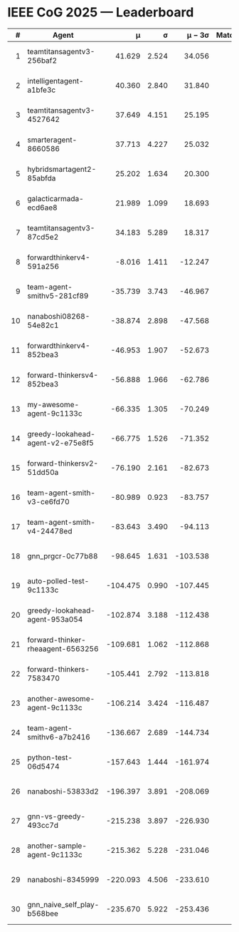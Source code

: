 # IEEE CoG 2025 — Leaderboard

| # | Agent | μ | σ | μ − 3σ | Matches | Updated |
|---:|---|---:|---:|---:|---:|---|
| 1 | teamtitansagentv3-256baf2 | 41.629 | 2.524 | 34.056 | 460 | 2025-08-26 21:42 |
| 2 | intelligentagent-a1bfe3c | 40.360 | 2.840 | 31.840 | 401 | 2025-08-26 21:42 |
| 3 | teamtitansagentv3-4527642 | 37.649 | 4.151 | 25.195 | 320 | 2025-08-26 21:42 |
| 4 | smarteragent-8660586 | 37.713 | 4.227 | 25.032 | 353 | 2025-08-26 21:42 |
| 5 | hybridsmartagent2-85abfda | 25.202 | 1.634 | 20.300 | 283 | 2025-08-26 21:42 |
| 6 | galacticarmada-ecd6ae8 | 21.989 | 1.099 | 18.693 | 420 | 2025-08-26 21:42 |
| 7 | teamtitansagentv3-87cd5e2 | 34.183 | 5.289 | 18.317 | 280 | 2025-08-26 21:42 |
| 8 | forwardthinkerv4-591a256 | -8.016 | 1.411 | -12.247 | 414 | 2025-08-26 21:42 |
| 9 | team-agent-smithv5-281cf89 | -35.739 | 3.743 | -46.967 | 460 | 2025-08-26 21:42 |
| 10 | nanaboshi08268-54e82c1 | -38.874 | 2.898 | -47.568 | 360 | 2025-08-26 21:42 |
| 11 | forwardthinkerv4-852bea3 | -46.953 | 1.907 | -52.673 | 429 | 2025-08-26 21:42 |
| 12 | forward-thinkersv4-852bea3 | -56.888 | 1.966 | -62.786 | 438 | 2025-08-26 21:42 |
| 13 | my-awesome-agent-9c1133c | -66.335 | 1.305 | -70.249 | 480 | 2025-08-26 21:42 |
| 14 | greedy-lookahead-agent-v2-e75e8f5 | -66.775 | 1.526 | -71.352 | 360 | 2025-08-26 21:42 |
| 15 | forward-thinkersv2-51dd50a | -76.190 | 2.161 | -82.673 | 396 | 2025-08-26 21:42 |
| 16 | team-agent-smith-v3-ce6fd70 | -80.989 | 0.923 | -83.757 | 520 | 2025-08-26 21:42 |
| 17 | team-agent-smith-v4-24478ed | -83.643 | 3.490 | -94.113 | 260 | 2025-08-26 21:42 |
| 18 | gnn_prgcr-0c77b88 | -98.645 | 1.631 | -103.538 | 360 | 2025-08-26 21:42 |
| 19 | auto-polled-test-9c1133c | -104.475 | 0.990 | -107.445 | 340 | 2025-08-26 21:42 |
| 20 | greedy-lookahead-agent-953a054 | -102.874 | 3.188 | -112.438 | 380 | 2025-08-26 21:42 |
| 21 | forward-thinker-rheaagent-6563256 | -109.681 | 1.062 | -112.868 | 616 | 2025-08-26 21:42 |
| 22 | forward-thinkers-7583470 | -105.441 | 2.792 | -113.818 | 460 | 2025-08-26 21:42 |
| 23 | another-awesome-agent-9c1133c | -106.214 | 3.424 | -116.487 | 460 | 2025-08-26 21:42 |
| 24 | team-agent-smithv6-a7b2416 | -136.667 | 2.689 | -144.734 | 460 | 2025-08-26 21:42 |
| 25 | python-test-06d5474 | -157.643 | 1.444 | -161.974 | 360 | 2025-08-26 21:42 |
| 26 | nanaboshi-53833d2 | -196.397 | 3.891 | -208.069 | 440 | 2025-08-26 21:42 |
| 27 | gnn-vs-greedy-493cc7d | -215.238 | 3.897 | -226.930 | 380 | 2025-08-26 21:42 |
| 28 | another-sample-agent-9c1133c | -215.362 | 5.228 | -231.046 | 640 | 2025-08-26 21:42 |
| 29 | nanaboshi-8345999 | -220.093 | 4.506 | -233.610 | 600 | 2025-08-26 21:42 |
| 30 | gnn_naive_self_play-b568bee | -235.670 | 5.922 | -253.436 | 400 | 2025-08-26 21:42 |
